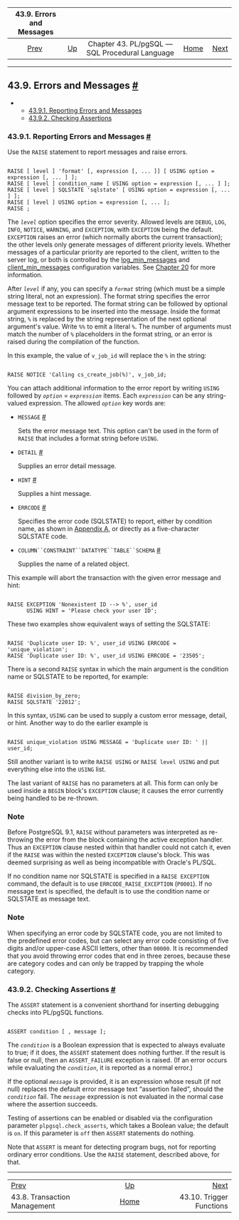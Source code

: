 <!--?xml version="1.0" encoding="UTF-8" standalone="no"?-->

|                     43.9. Errors and Messages                     |                                                                     |                                                |                                                       |                                                          |
| :---------------------------------------------------------------: | :------------------------------------------------------------------ | :--------------------------------------------: | ----------------------------------------------------: | -------------------------------------------------------: |
| [Prev](plpgsql-transactions.html "43.8. Transaction Management")  | [Up](plpgsql.html "Chapter 43. PL/pgSQL — SQL Procedural Language") | Chapter 43. PL/pgSQL — SQL Procedural Language | [Home](index.html "PostgreSQL 17devel Documentation") |  [Next](plpgsql-trigger.html "43.10. Trigger Functions") |

***

## 43.9. Errors and Messages [#](#PLPGSQL-ERRORS-AND-MESSAGES)

*   *   [43.9.1. Reporting Errors and Messages](plpgsql-errors-and-messages.html#PLPGSQL-STATEMENTS-RAISE)
    *   [43.9.2. Checking Assertions](plpgsql-errors-and-messages.html#PLPGSQL-STATEMENTS-ASSERT)

### 43.9.1. Reporting Errors and Messages [#](#PLPGSQL-STATEMENTS-RAISE)

[]()[]()

Use the `RAISE` statement to report messages and raise errors.

```

RAISE [ level ] 'format' [, expression [, ... ]] [ USING option = expression [, ... ] ];
RAISE [ level ] condition_name [ USING option = expression [, ... ] ];
RAISE [ level ] SQLSTATE 'sqlstate' [ USING option = expression [, ... ] ];
RAISE [ level ] USING option = expression [, ... ];
RAISE ;
```

The *`level`* option specifies the error severity. Allowed levels are `DEBUG`, `LOG`, `INFO`, `NOTICE`, `WARNING`, and `EXCEPTION`, with `EXCEPTION` being the default. `EXCEPTION` raises an error (which normally aborts the current transaction); the other levels only generate messages of different priority levels. Whether messages of a particular priority are reported to the client, written to the server log, or both is controlled by the [log\_min\_messages](runtime-config-logging.html#GUC-LOG-MIN-MESSAGES) and [client\_min\_messages](runtime-config-client.html#GUC-CLIENT-MIN-MESSAGES) configuration variables. See [Chapter 20](runtime-config.html "Chapter 20. Server Configuration") for more information.

After *`level`* if any, you can specify a *`format`* string (which must be a simple string literal, not an expression). The format string specifies the error message text to be reported. The format string can be followed by optional argument expressions to be inserted into the message. Inside the format string, `%` is replaced by the string representation of the next optional argument's value. Write `%%` to emit a literal `%`. The number of arguments must match the number of `%` placeholders in the format string, or an error is raised during the compilation of the function.

In this example, the value of `v_job_id` will replace the `%` in the string:

```

RAISE NOTICE 'Calling cs_create_job(%)', v_job_id;
```

You can attach additional information to the error report by writing `USING` followed by *`option`* = *`expression`* items. Each *`expression`* can be any string-valued expression. The allowed *`option`* key words are:

*   `MESSAGE` [#](#RAISE-USING-OPTION-MESSAGE)

    Sets the error message text. This option can't be used in the form of `RAISE` that includes a format string before `USING`.

*   `DETAIL` [#](#RAISE-USING-OPTION-DETAIL)

    Supplies an error detail message.

*   `HINT` [#](#RAISE-USING-OPTION-HINT)

    Supplies a hint message.

*   `ERRCODE` [#](#RAISE-USING-OPTION-ERRCODE)

    Specifies the error code (SQLSTATE) to report, either by condition name, as shown in [Appendix A](errcodes-appendix.html "Appendix A. PostgreSQL Error Codes"), or directly as a five-character SQLSTATE code.

*   `COLUMN``CONSTRAINT``DATATYPE``TABLE``SCHEMA` [#](#RAISE-USING-OPTION-COLUMN)

    Supplies the name of a related object.

This example will abort the transaction with the given error message and hint:

```

RAISE EXCEPTION 'Nonexistent ID --> %', user_id
      USING HINT = 'Please check your user ID';
```

These two examples show equivalent ways of setting the SQLSTATE:

```

RAISE 'Duplicate user ID: %', user_id USING ERRCODE = 'unique_violation';
RAISE 'Duplicate user ID: %', user_id USING ERRCODE = '23505';
```

There is a second `RAISE` syntax in which the main argument is the condition name or SQLSTATE to be reported, for example:

```

RAISE division_by_zero;
RAISE SQLSTATE '22012';
```

In this syntax, `USING` can be used to supply a custom error message, detail, or hint. Another way to do the earlier example is

```

RAISE unique_violation USING MESSAGE = 'Duplicate user ID: ' || user_id;
```

Still another variant is to write `RAISE USING` or `RAISE level USING` and put everything else into the `USING` list.

The last variant of `RAISE` has no parameters at all. This form can only be used inside a `BEGIN` block's `EXCEPTION` clause; it causes the error currently being handled to be re-thrown.

### Note

Before PostgreSQL 9.1, `RAISE` without parameters was interpreted as re-throwing the error from the block containing the active exception handler. Thus an `EXCEPTION` clause nested within that handler could not catch it, even if the `RAISE` was within the nested `EXCEPTION` clause's block. This was deemed surprising as well as being incompatible with Oracle's PL/SQL.

If no condition name nor SQLSTATE is specified in a `RAISE EXCEPTION` command, the default is to use `ERRCODE_RAISE_EXCEPTION` (`P0001`). If no message text is specified, the default is to use the condition name or SQLSTATE as message text.

### Note

When specifying an error code by SQLSTATE code, you are not limited to the predefined error codes, but can select any error code consisting of five digits and/or upper-case ASCII letters, other than `00000`. It is recommended that you avoid throwing error codes that end in three zeroes, because these are category codes and can only be trapped by trapping the whole category.

### 43.9.2. Checking Assertions [#](#PLPGSQL-STATEMENTS-ASSERT)

[]()[]()[]()

The `ASSERT` statement is a convenient shorthand for inserting debugging checks into PL/pgSQL functions.

```

ASSERT condition [ , message ];
```

The *`condition`* is a Boolean expression that is expected to always evaluate to true; if it does, the `ASSERT` statement does nothing further. If the result is false or null, then an `ASSERT_FAILURE` exception is raised. (If an error occurs while evaluating the *`condition`*, it is reported as a normal error.)

If the optional *`message`* is provided, it is an expression whose result (if not null) replaces the default error message text “assertion failed”, should the *`condition`* fail. The *`message`* expression is not evaluated in the normal case where the assertion succeeds.

Testing of assertions can be enabled or disabled via the configuration parameter `plpgsql.check_asserts`, which takes a Boolean value; the default is `on`. If this parameter is `off` then `ASSERT` statements do nothing.

Note that `ASSERT` is meant for detecting program bugs, not for reporting ordinary error conditions. Use the `RAISE` statement, described above, for that.

***

|                                                                   |                                                                     |                                                          |
| :---------------------------------------------------------------- | :-----------------------------------------------------------------: | -------------------------------------------------------: |
| [Prev](plpgsql-transactions.html "43.8. Transaction Management")  | [Up](plpgsql.html "Chapter 43. PL/pgSQL — SQL Procedural Language") |  [Next](plpgsql-trigger.html "43.10. Trigger Functions") |
| 43.8. Transaction Management                                      |        [Home](index.html "PostgreSQL 17devel Documentation")        |                                 43.10. Trigger Functions |
